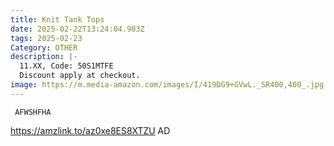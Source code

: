 ```yaml
---
title: Knit Tank Tops
date: 2025-02-22T13:24:04.903Z
tags: 2025-02-23
Category: OTHER
description: |-
  11.XX, Code: 50S1MTFE 
  Discount apply at checkout.
image: https://m.media-amazon.com/images/I/419DG9+GVwL._SR400,400_.jpg
---
```

<pre class="language-javascript"><code

class="language-javascript"> AFWSHFHA</code></pre>

https://amzlink.to/az0xe8ES8XTZU   AD